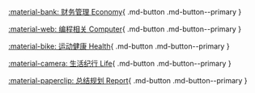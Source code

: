 [:material-bank:  财务管理 Economy](/economy/){ .md-button .md-button--primary }

[:material-web:  编程相关 Computer](/computer/){ .md-button .md-button--primary }

[:material-bike:  运动健康 Health](/health/){ .md-button .md-button--primary }

[:material-camera:  生活纪行 Life](/life/){ .md-button .md-button--primary }

[:material-paperclip:  总结规划 Report](/report/){ .md-button .md-button--primary }
